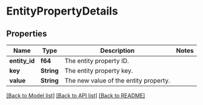 # EntityPropertyDetails

## Properties

Name | Type | Description | Notes
------------ | ------------- | ------------- | -------------
**entity_id** | **f64** | The entity property ID. | 
**key** | **String** | The entity property key. | 
**value** | **String** | The new value of the entity property. | 

[[Back to Model list]](../README.md#documentation-for-models) [[Back to API list]](../README.md#documentation-for-api-endpoints) [[Back to README]](../README.md)


